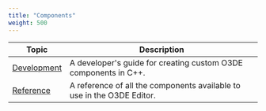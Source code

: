 ```yaml
---
title: "Components"
weight: 500
---
```


| Topic | Description |
| - | - | 
| [Development](development) | A developer's guide for creating custom O3DE components in C++. | 
| [Reference](reference) | A reference of all the components available to use in the O3DE Editor. | 